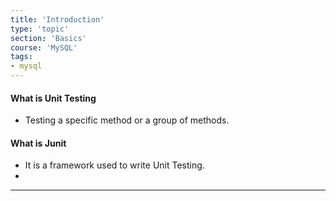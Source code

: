 ```yaml
---
title: 'Introduction'
type: 'topic'
section: 'Basics'
course: 'MySQL'
tags:
- mysql
---
```

#### What is Unit Testing
- Testing a specific method or a group of methods.


#### What is Junit
- It is a framework used to write Unit Testing.
- 






---